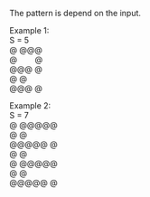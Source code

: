 The pattern is depend on the input.

Example 1:<br>
S = 5<br>
@ @@@ <br>
@&nbsp; &nbsp;&nbsp;&nbsp; &nbsp; @<br> 
@@@ @<br>
@   @<br>
@@@ @<br>

Example 2:<br>
S = 7<br>
@ @@@@@<br>
@     @<br>
@@@@@ @<br>
@     @<br>
@ @@@@@<br>
@     @<br>
@@@@@ @<br>
